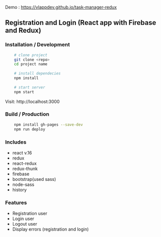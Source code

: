 Demo : https://vlappdev.github.io/task-manager-redux

## Registration and Login (React app with Firebase and Redux)


### Installation / Development

```bash
    # clone project
    git clone <repo>
    cd project name
    
    # install dependecies
    npm install
    
    # start server
    npm start
```
Visit: http://localhost:3000

### Build / Production

```bash
    npm install gh-pages --save-dev
    npm run deploy
```

### Includes

- react v.16
- redux
- react-redux
- redux-thunk
- firebase
- bootstrap(used sass)
- node-sass
- history

### Features

* Registration user
* Login user
* Logout user
* Display errors (registration and login)